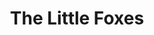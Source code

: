 ---
title: The Little Foxes
year: 1948
opening_date: 1948-11-26
closing_date: 1948-12-03
layout: productions
featured_image: 
image_caption:
image_credit:
playbill:
category:
Theatre: Theatre Jacksonville
Venue: Little Theatre
cast:
  Birdie Hubbard: Betty Francine Taylor
  Leo Hubbard: Charles K. Pait
  Horace Giddens: Donald Campbell
  William Marshall: Gordon N. Taylor
  Cal: Jack Harrell
  Regina Giddens: Jocelyn Brown
  Addie: Julia C. Tyler
  Benjamin Hubbard: Paul Fitzgerald, Jr.
  Oscar Hubbard: Walter Feuer
  Alexandra Giddens: Yvonne Peairs
crew:
  Director: Paul E. Geisenhof
  Stage Manager: Ruth Buell
  Set Design: Duke LeBrun
  Assistant Stage Manager: Natalie Clarke
  Scene painting and construction:
    - Bill Gibbs
    - C. Eugene Sayre
    - David Salter
    - Deborah Benson
    - Ed Keisling
    - Karen O'Shaughnessy
    - Louise Peairs
    - Peggy Long
    - Vonnie Patton
  Costume assistant:
    - Cynthia Walker
    - Karen O'Shaughnessy
    - Lilian Craig
    - Margie Hinck
    - Polly Clendenning
  Properties: Mary Lee Lindenthaler
  Properties Assistant:
    - Dorothy Eismann
    - Polly Clendenning
  Make-up assistant:
    - Elmo Lehman
    - Louise Elkins
    - Mickey Meischner
    - Roy Meischner
    - Su Hawkins
    - Vonnie Patton
  Lighting controls: Mickey Mills
understudies:
orchestra:
external_links:
---